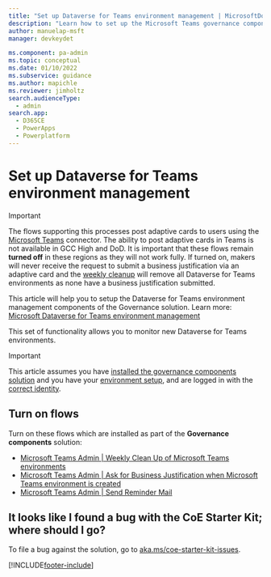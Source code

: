 ```yaml
---
title: "Set up Dataverse for Teams environment management | MicrosoftDocs"
description: "Learn how to set up the Microsoft Teams governance components of the CoE Starter Kit"
author: manuelap-msft
manager: devkeydet

ms.component: pa-admin
ms.topic: conceptual
ms.date: 01/10/2022
ms.subservice: guidance
ms.author: mapichle
ms.reviewer: jimholtz
search.audienceType: 
  - admin
search.app: 
  - D365CE
  - PowerApps
  - Powerplatform
---
```


# Set up Dataverse for Teams environment management

>[!IMPORTANT]
>The flows supporting this processes post adaptive cards to users using the [Microsoft Teams](/connectors/teams/) connector. The ability to post adaptive cards in Teams is not available in GCC High and DoD.
> It is important that these flows remain **turned off** in these regions as they will not work fully. If turned on, makers will never receive the request to submit a business justification via an adaptive card and the [weekly cleanup](teams-governance.md#monitoring-and-weekly-cleanup-process) will remove all Dataverse for Teams environments as none have a business justification submitted. 

This article will help you to setup the Dataverse for Teams environment management components of the Governance solution. Learn more: [Microsoft Dataverse for Teams environment management](teams-governance.md)

This set of functionality allows you to monitor new Dataverse for Teams environments.

>[!IMPORTANT]
>This article assumes you have [installed the governance components solution](before-setup-gov.md) and you have your [environment setup](setup.md#create-your-environment), and are logged in with the [correct identity](setup.md#what-identity-should-i-install-the-coe-starter-kit-with).

## Turn on flows

Turn on these flows which are installed as part of the **Governance components** solution:

- [Microsoft Teams Admin | Weekly Clean Up of Microsoft Teams environments](governance-components.md#microsoft-teams-admin--weekly-clean-up-of-microsoft-teams-environments)
- [Microsoft Teams Admin | Ask for Business Justification when Microsoft Teams environment is created](governance-components.md#microsoft-teams-admin--ask-for-business-justification-when-microsoft-teams-environment-is-created)
- [Microsoft Teams Admin | Send Reminder Mail](governance-components.md#microsoft-teams-admin--send-reminder-mail)

## It looks like I found a bug with the CoE Starter Kit; where should I go?

To file a bug against the solution, go to [aka.ms/coe-starter-kit-issues](https://aka.ms/coe-starter-kit-issues).

[!INCLUDE[footer-include](../../includes/footer-banner.md)]

